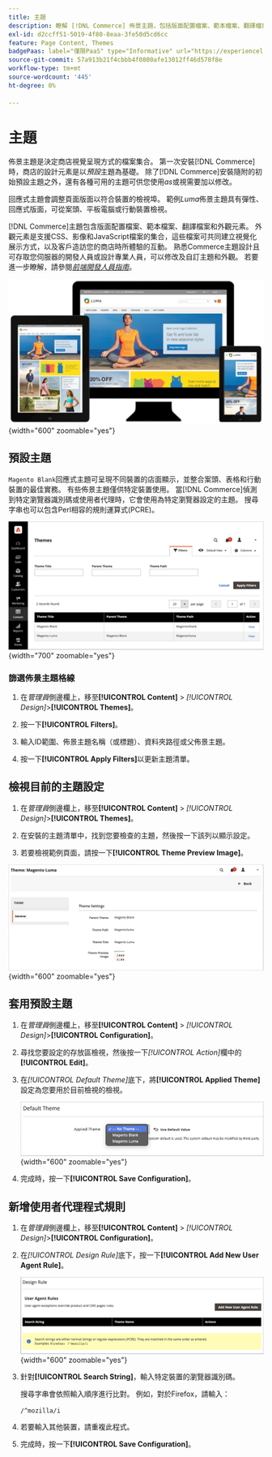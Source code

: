 ```yaml
---
title: 主題
description: 瞭解 [!DNL Commerce] 佈景主題，包括版面配置檔案、範本檔案、翻譯檔案，以及定義商店外觀的外觀。
exl-id: d2ccff51-5019-4f80-8eaa-3fe50d5cd6cc
feature: Page Content, Themes
badgePaas: label="僅限PaaS" type="Informative" url="https://experienceleague.adobe.com/zh-hant/docs/commerce/user-guides/product-solutions" tooltip="僅適用於雲端專案(Adobe管理的PaaS基礎結構)和內部部署專案的Adobe Commerce 。"
source-git-commit: 57a913b21f4cbbb4f0800afe13012ff46d578f8e
workflow-type: tm+mt
source-wordcount: '445'
ht-degree: 0%

---
```


# 主題

佈景主題是決定商店視覺呈現方式的檔案集合。 第一次安裝[!DNL Commerce]時，商店的設計元素是以&#x200B;_預設_&#x200B;主題為基礎。 除了[!DNL Commerce]安裝隨附的初始預設主題之外，還有各種可用的主題可供您使用&#x200B;_as_&#x200B;或視需要加以修改。

回應式主題會調整頁面版面以符合裝置的檢視埠。 範例&#x200B;_Luma_&#x200B;佈景主題具有彈性、回應式版面，可從案頭、平板電腦或行動裝置檢視。

[!DNL Commerce]主題包含版面配置檔案、範本檔案、翻譯檔案和外觀元素。 外觀元素是支援CSS、影像和JavaScript檔案的集合，這些檔案可共同建立視覺化展示方式，以及客戶造訪您的商店時所體驗的互動。 熟悉Commerce主題設計且可存取您伺服器的開發人員或設計專業人員，可以修改及自訂主題和外觀。 若要進一步瞭解，請參閱&#x200B;[_前端開發人員指南_](https://developer.adobe.com/commerce/frontend-core/guide/themes/)。

![Luma佈景主題](./assets/design-responsive.png){width="600" zoomable="yes"}

## 預設主題

`Magento Blank`回應式主題可呈現不同裝置的店面顯示，並整合案頭、表格和行動裝置的最佳實務。 有些佈景主題僅供特定裝置使用。 當[!DNL Commerce]偵測到特定瀏覽器識別碼或使用者代理時，它會使用為特定瀏覽器設定的主題。 搜尋字串也可以包含Perl相容的規則運算式(PCRE)。

![主題](./assets/themes.png){width="700" zoomable="yes"}

### 篩選佈景主題格線

1. 在&#x200B;_管理員_&#x200B;側邊欄上，移至&#x200B;**[!UICONTROL Content]** > _[!UICONTROL Design]_>**[!UICONTROL Themes]**。

1. 按一下&#x200B;**[!UICONTROL Filters]**。

1. 輸入ID範圍、佈景主題名稱（或標題）、資料夾路徑或父佈景主題。

1. 按一下&#x200B;**[!UICONTROL Apply Filters]**&#x200B;以更新主題清單。

## 檢視目前的主題設定

1. 在&#x200B;_管理員_&#x200B;側邊欄上，移至&#x200B;**[!UICONTROL Content]** > _[!UICONTROL Design]_>**[!UICONTROL Themes]**。

1. 在安裝的主題清單中，找到您要檢查的主題，然後按一下該列以顯示設定。

1. 若要檢視範例頁面，請按一下&#x200B;**[!UICONTROL Theme Preview Image]**。

![預覽主題](./assets/theme-settings.png){width="600" zoomable="yes"}

## 套用預設主題

1. 在&#x200B;_管理員_&#x200B;側邊欄上，移至&#x200B;**[!UICONTROL Content]** > _[!UICONTROL Design]_>**[!UICONTROL Configuration]**。

1. 尋找您要設定的存放區檢視，然後按一下&#x200B;_[!UICONTROL Action]_&#x200B;欄中的&#x200B;**[!UICONTROL Edit]**。

1. 在&#x200B;_[!UICONTROL Default Theme]_&#x200B;底下，將&#x200B;**[!UICONTROL Applied Theme]**&#x200B;設定為您要用於目前檢視的檢視。

   ![套用的佈景主題](./assets/theme-default-apply.png){width="600" zoomable="yes"}

1. 完成時，按一下&#x200B;**[!UICONTROL Save Configuration]**。

## 新增使用者代理程式規則

1. 在&#x200B;_管理員_&#x200B;側邊欄上，移至&#x200B;**[!UICONTROL Content]** > _[!UICONTROL Design]_>**[!UICONTROL Configuration]**。

1. 在&#x200B;_[!UICONTROL Design Rule]_&#x200B;底下，按一下&#x200B;**[!UICONTROL Add New User Agent Rule]**。

   ![設計規則](./assets/theme-design-rule.png){width="600" zoomable="yes"}

1. 針對&#x200B;**[!UICONTROL Search String]**，輸入特定裝置的瀏覽器識別碼。

   搜尋字串會依照輸入順序進行比對。 例如，對於Firefox，請輸入：

   `/^mozilla/i`

1. 若要輸入其他裝置，請重複此程式。

1. 完成時，按一下&#x200B;**[!UICONTROL Save Configuration]**。
